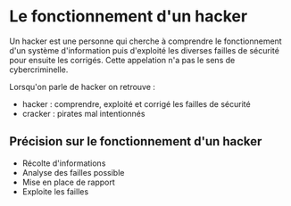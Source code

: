 # Le fonctionnement d'un hacker

Un hacker est une personne qui cherche à comprendre le fonctionnement d'un système d'information puis d'exploité les diverses failles de sécurité pour ensuite les corrigés. Cette appelation n'a pas le sens de cybercriminelle.

Lorsqu'on parle de hacker on retrouve :

- hacker : comprendre, exploité et corrigé les failles de sécurité
- cracker : pirates mal intentionnés

## Précision sur le fonctionnement d'un hacker

- Récolte d'informations
- Analyse des failles possible
- Mise en place de rapport
- Exploite les failles 
